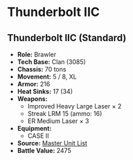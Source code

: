 # Thunderbolt IIC
## Thunderbolt IIC (Standard)
- **Role:** Brawler
- **Tech Base:** Clan (3085)
- **Chassis:** 70 tons
- **Movement:** 5 / 8, XL
- **Armor:** 216
- **Heat Sinks:** 17 (34)
- **Weapons:**
  - Improved Heavy Large Laser × 2
  - Streak LRM 15 (ammo: 16)
  - ER Medium Laser × 3
- **Equipment:**
  - CASE II
- **Source:** [Master Unit List](http://masterunitlist.info/Unit/Details/5239/thunderbolt-iic-standard)
- **Battle Value:** 2475


